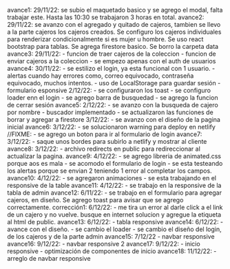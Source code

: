 avance1:
    29/11/22: se subio el maquetado basico y se agrego el modal, falta trabajar este. Hasta las 10:30 se trabajaron 3 horas en total.
avance2: 
    29/11/22: se avanzo con el agregado y quitado de cajeros, tambien se llevo a la parte cajeros los cajeros creados. Se configuro los cajeros individuales para renderizar condicionalmente si es mujer u hombre. Se uso react bootstrap para tablas. Se agrega firestore basico.
    Se borro la carpeta data
avance3:
    29/11/22:
        - funcion de traer cajeros de la coleccion
        - funcion de enviar cajeros a la coleccion
        - se empezo apenas con el auth de usuarios
avance4:
    30/11/22:
        - se estilizo el login, ya esta funcional con 1 usuario.
        - alertas cuando hay errores como, correo equivocado, contraseña equivocado, muchos intentos. 
        - uso de LocalStorage para guardar sesión
        - formulario esponsive
    2/12/22:
        - se configuraron los toast
        - se configuro loader enn el login
        - se agrego barra de busquedad
        - se agrego la funcion de cerrar sesión
avance5:
    2/12/22: 
        - se avanzo con la busqueda de cajero por nombre
        - buscador implementado
        - se actualizaron las funciones de borrar y agregar a firestore
    3/12/22:
        - se avanzo con el diseño de la pagina inicial
avance6: 
    3/12/22: 
    - se solucionaron warning para deploy en netlify
    //FIXME: - se agrego un boton para ir al formulario de login
avance7:
    3/12/22:
        - saque unos bordes para subirlo a netlify y mostrar al cliente
avance8:
    3/12/22:
        - archivo redirects en public para redireccionar al actualizar la pagina.
avance9:
    4/12/22: 
        - se agrego libreria de animated.css porque aos es mala
        - se acomodo el formulario de login
        - se esta testeando los alertas porque se envian 2 teniendo 1 error al completar los campos.
avance10:
    4/12/22: 
        - se agregaron animaciones
        - se esta trabajando en el responsive de la table
avance11:
    4/12/22:
        - se trabajo en la responsive de la tabla de admin
avance12:
    6/11/22: 
        - se trabajo en el formulario para agregar cajeros, en diseño. Se agrego toast para avisar que se agrego correctamente.
corrección1:
    6/12/22: 
        - me tira un error al darle click a el link de un cajero y no vuelve. busque en internet solucion y agregue la etiqueta <base> al html de public.
avance13:
    6/12/22:
        - tabla responsive
avance14:
    6/12/22:
        - avance con el diseño.
        - se cambio el loader
        - se cambio el diseño del login, de los cajeros y de la parte admin
avance15:
    7/12/22
        - navbar responsive
avance16:
    9/12/22:
        - navbar responsive 2
avance17:
    9/12/22:
        - inicio responsive
        - optimización de componentes de inicio
avance18:
    11/12/22:
        - arreglo de navbar responsive